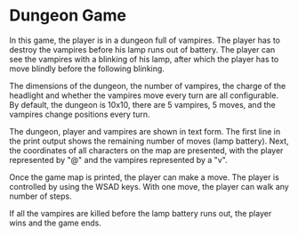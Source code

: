 # Dungeon Game

In this game, the player is in a dungeon full of vampires. The player has to destroy the vampires before his lamp runs out of battery. The player can see the vampires with a blinking of his lamp, after which the player has to move blindly before the following blinking. 

The dimensions of the dungeon, the number of vampires, the charge of the headlight and whether the vampires move every turn are all configurable. By default, the dungeon is 10x10, there are 5 vampires, 5 moves, and the vampires change positions every turn.

The dungeon, player and vampires are shown in text form. The first line in the print output shows the remaining number of moves (lamp battery). Next, the coordinates of all characters on the map are presented, with the player represented by "@" and the vampires represented by a "v".


Once the game map is printed, the player can make a move. The player is controlled by using the WSAD keys. With one move, the player can walk any number of steps.

If all the vampires are killed before the lamp battery runs out, the player wins and the game ends.




